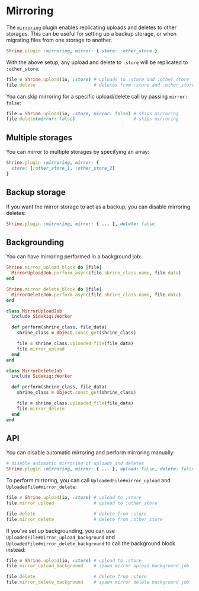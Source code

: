 # Mirroring

The [`mirroring`][mirroring] plugin enables replicating uploads and deletes to
other storages. This can be useful for setting up a backup storage, or when
migrating files from one storage to another.

```rb
Shrine.plugin :mirroring, mirror: { store: :other_store }
```

With the above setup, any upload and delete to `:store` will be replicated to
`:other_store`.

```rb
file = Shrine.upload(io, :store) # uploads to :store and :other_store
file.delete                      # deletes from :store and :other_store
```

You can skip mirroring for a specific upload/delete call by passing `mirror:
false`:

```rb
file = Shrine.upload(io, :store, mirror: false) # skips mirroring
file.delete(mirror: false)                      # skips mirroring
```

## Multiple storages

You can mirror to multiple storages by specifying an array:

```rb
Shrine.plugin :mirroring, mirror: {
  store: [:other_store_1, :other_store_2]
}
```

## Backup storage

If you want the mirror storage to act as a backup, you can disable mirroring
deletes:

```rb
Shrine.plugin :mirroring, mirror: { ... }, delete: false
```

## Backgrounding

You can have mirroring performed in a background job:

```rb
Shrine.mirror_upload_block do |file|
  MirrorUploadJob.perform_async(file.shrine_class.name, file.data)
end

Shrine.mirror_delete_block do |file|
  MirrorDeleteJob.perform_async(file.shrine_class.name, file.data)
end
```
```rb
class MirrorUploadJob
  include Sidekiq::Worker

  def perform(shrine_class, file_data)
    shrine_class = Object.const_get(shrine_class)

    file = shrine_class.uploaded_file(file_data)
    file.mirror_upload
  end
end
```
```rb
class MirrorDeleteJob
  include Sidekiq::Worker

  def perform(shrine_class, file_data)
    shrine_class = Object.const_get(shrine_class)

    file = shrine_class.uploaded_file(file_data)
    file.mirror_delete
  end
end
```

## API

You can disable automatic mirroring and perform mirroring manually:

```rb
# disable automatic mirroring of uploads and deletes
Shrine.plugin :mirroring, mirror: { ... }, upload: false, delete: false
```

To perform mirroring, you can call `UploadedFile#mirror_upload` and
`UploadedFile#mirror_delete`:

```rb
file = Shrine.upload(io, :store) # upload to :store
file.mirror_upload               # upload to :other_store

file.delete                      # delete from :store
file.mirror_delete               # delete from :other_store
```

If you've set up backgrounding, you can use
`UploadedFile#mirror_upload_background` and
`UploadedFile#mirror_delete_background` to call the background block instead:

```rb
file = Shrine.upload(io, :store) # upload to :store
file.mirror_upload_background    # spawn mirror upload background job

file.delete                      # delete from :store
file.mirror_delete_background    # spawn mirror delete background job
```

[mirroring]: /lib/shrine/plugins/mirroring.rb
